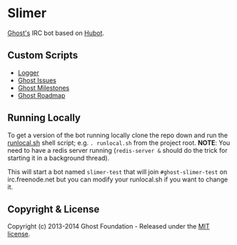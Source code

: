 Slimer
======

[Ghost's](https://github.com/TryGhost/Ghost) IRC bot based on [Hubot](http://hubot.github.com).

## Custom Scripts

- [Logger](https://github.com/TryGhost/Slimer/blob/master/scripts/logger.coffee)
- [Ghost Issues](https://github.com/TryGhost/Slimer/blob/master/scripts/ghost-issues.coffee)
- [Ghost Milestones](https://github.com/TryGhost/Slimer/blob/master/scripts/ghost-milestones.coffee)
- [Ghost Roadmap](https://github.com/TryGhost/Slimer/blob/master/scripts/ghost-roadmap.coffee)

## Running Locally

To get a version of the bot running locally clone the repo down and run the [runlocal.sh](https://github.com/TryGhost/Slimer/blob/master/runlocal.sh) shell script; e.g. `. runlocal.sh` from the project root.  **NOTE**: You need to have a redis server running (`redis-server &` should do the trick for starting it in a background thread).

This will start a bot named `slimer-test` that will join `#ghost-slimer-test` on irc.freenode.net but you can modify your runlocal.sh if you want to change it.

## Copyright & License

Copyright (c) 2013-2014 Ghost Foundation - Released under the [MIT license](LICENSE).